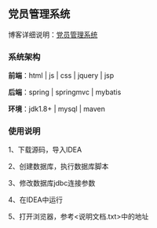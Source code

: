 ## 党员管理系统

博客详细说明：[党员管理系统](https://www.hangzhi.site/852.html)


### 系统架构

**前端**：html | js | css | jquery | jsp

**后端**：spring | springmvc | mybatis

**环境**：jdk1.8+ | mysql | maven


### 使用说明
1、下载源码，导入IDEA

2、创建数据库，执行数据库脚本

3、修改数据库jdbc连接参数

4、在IDEA中运行

5、打开浏览器，参考<说明文档.txt>中的地址
